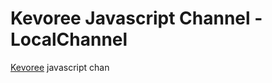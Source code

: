 Kevoree Javascript Channel - LocalChannel
=======================
[Kevoree](http://kevoree.org) javascript chan